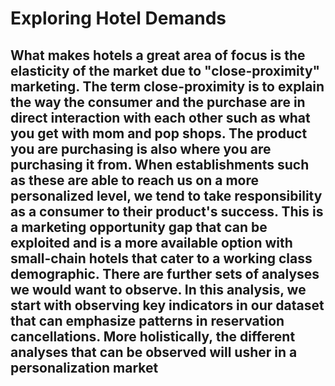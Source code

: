 # Exploring Hotel Demands

## What makes hotels a great area of focus is the elasticity of the market due to "close-proximity" marketing. The term close-proximity is to explain the way the consumer and the purchase are in direct interaction with each other such as what you get with mom and pop shops. The product you are purchasing is also where you are purchasing it from. When establishments such as these are able to reach us on a more personalized level, we tend to take responsibility as a consumer to their product's success. This is a marketing opportunity gap that can be exploited and is a more available option with small-chain hotels that cater to a working class demographic. There are further sets of analyses we would want to observe. In this analysis, we start with observing key indicators in our dataset that can emphasize patterns in reservation cancellations. More holistically, the different analyses that can be observed will usher in a personalization market   
